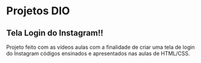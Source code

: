 # Projetos DIO 
## Tela Login do Instagram!!
Projeto feito com as vídeos aulas com a finalidade de criar uma tela de login do Instagram códigos ensinados e apresentados nas aulas de HTML/CSS.
